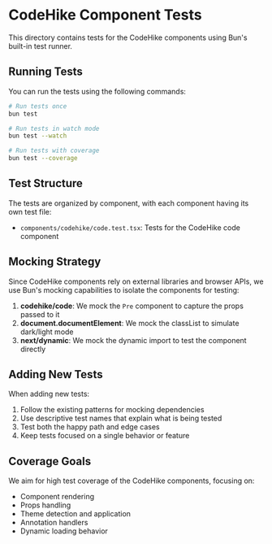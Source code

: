 # CodeHike Component Tests

This directory contains tests for the CodeHike components using Bun's built-in test runner.

## Running Tests

You can run the tests using the following commands:

```bash
# Run tests once
bun test

# Run tests in watch mode
bun test --watch

# Run tests with coverage
bun test --coverage
```

## Test Structure

The tests are organized by component, with each component having its own test file:

- `components/codehike/code.test.tsx`: Tests for the CodeHike code component

## Mocking Strategy

Since CodeHike components rely on external libraries and browser APIs, we use Bun's mocking capabilities to isolate the components for testing:

1. **codehike/code**: We mock the `Pre` component to capture the props passed to it
2. **document.documentElement**: We mock the classList to simulate dark/light mode
3. **next/dynamic**: We mock the dynamic import to test the component directly

## Adding New Tests

When adding new tests:

1. Follow the existing patterns for mocking dependencies
2. Use descriptive test names that explain what is being tested
3. Test both the happy path and edge cases
4. Keep tests focused on a single behavior or feature

## Coverage Goals

We aim for high test coverage of the CodeHike components, focusing on:

- Component rendering
- Props handling
- Theme detection and application
- Annotation handlers
- Dynamic loading behavior
